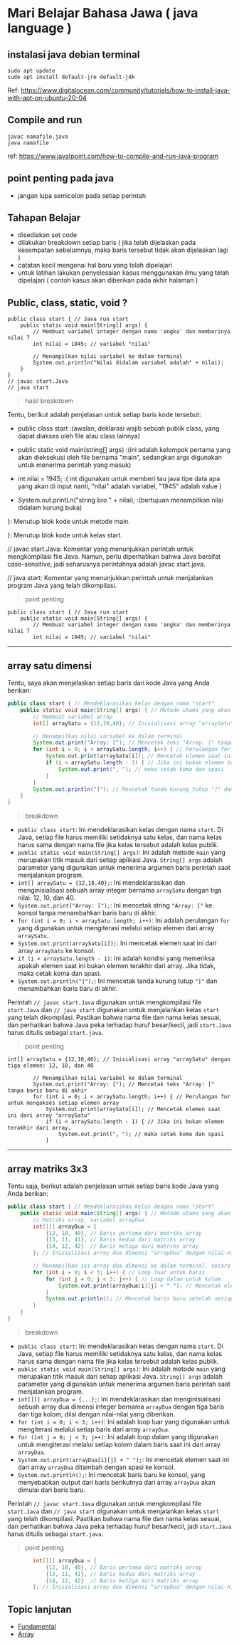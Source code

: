 # Mari Belajar Bahasa Jawa ( java language )


## instalasi java debian terminal

```
sudo apt update
sudo apt install default-jre default-jdk
```

Ref: https://www.digitalocean.com/community/tutorials/how-to-install-java-with-apt-on-ubuntu-20-04

## Compile and run

```
javac namafile.java
java namafile
```

ref: https://www.javatpoint.com/how-to-compile-and-run-java-program

## point penting pada java 
- jangan lupa semicolon pada setiap perintah

## Tahapan Belajar
- disediakan set code 
- dilakukan breakdown setiap baris ( jika telah dijelaskan pada kesempatan sebelumnya, maka baris tersebut tidak akan dijelaskan lagi )
- catatan kecil mengenai hal baru yang telah dipelajari
- untuk latihan lakukan penyelesaian kasus menggunakan ilmu yang telah dipelajari ( contoh kasus akan diberikan pada akhir halaman )

## Public, class, static, void ?

```
public class start { // Java run start
    public static void main(String[] args) {
        // Membuat variabel integer dengan nama 'angka' dan memberinya nilai 7
        int nilai = 1945; // variabel "nilai"

        // Menampilkan nilai variabel ke dalam terminal
        System.out.println("Nilai didalam variabel adalah" + nilai);
    }
}
// javac start.Java
// java start
```

> hasil breakdown 

Tentu, berikut adalah penjelasan untuk setiap baris kode tersebut:

- public class start :(awalan, deklarasi wajib sebuah publik class, yang dapat diakses oleh file atau class lainnya)

- public static void main(string[] args) :(ini adalah kelompok pertama yang akan dieksekusi oleh file bernama "main", sedangkan args digunakan untuk menerima perintah yang masuk)

- int nilai = 1945; :( int digunakan untuk memberi tau java tipe data apa yang akan di input nanti, "nilai" adalah variabel, "1945" adalah value )

- System.out.printLn("string bro " + nilai); :(bertujuan menampilkan nilai didalam kurung buka)

}: Menutup blok kode untuk metode main.

}: Menutup blok kode untuk kelas start.

// javac start.Java: Komentar yang menunjukkan perintah untuk mengkompilasi file Java. Namun, perlu diperhatikan bahwa Java bersifat case-sensitive, jadi seharusnya perintahnya adalah javac start.java.

// java start: Komentar yang menunjukkan perintah untuk menjalankan program Java yang telah dikompilasi.

> point penting

```
public class start { // Java run start
    public static void main(String[] args) {
        // Membuat variabel integer dengan nama 'angka' dan memberinya nilai 7
        int nilai = 1945; // variabel "nilai"
```




---


## array satu dimensi 

Tentu, saya akan menjelaskan setiap baris dari kode Java yang Anda berikan:

```java
public class start { // Mendeklarasikan kelas dengan nama "start"
    public static void main(String[] args) { // Metode utama yang akan dijalankan oleh JVM (Java Virtual Machine)
        // Membuat variabel array
        int[] arraySatu = {12,10,40}; // Inisialisasi array "arraySatu" dengan tiga elemen: 12, 10, dan 40

        // Menampilkan nilai variabel ke dalam terminal
        System.out.print("Array: ["); // Mencetak teks "Array: [" tanpa baris baru di akhir
        for (int i = 0; i < arraySatu.length; i++) { // Perulangan for untuk mengakses setiap elemen array
            System.out.print(arraySatu[i]); // Mencetak elemen saat ini dari array "arraySatu"
            if (i < arraySatu.length - 1) { // Jika ini bukan elemen terakhir dari array,
                System.out.print(", "); // maka cetak koma dan spasi
            }
        }
        System.out.println("]"); // Mencetak tanda kurung tutup "]" dan baris baru
    }
}
```

> breakdown

- `public class start`: Ini mendeklarasikan kelas dengan nama `start`. Di Java, setiap file harus memiliki setidaknya satu kelas, dan nama kelas harus sama dengan nama file jika kelas tersebut adalah kelas publik.
- `public static void main(String[] args)`: Ini adalah metode `main` yang merupakan titik masuk dari setiap aplikasi Java. `String[] args` adalah parameter yang digunakan untuk menerima argumen baris perintah saat menjalankan program.
- `int[] arraySatu = {12,10,40};`: Ini mendeklarasikan dan menginisialisasi sebuah array integer bernama `arraySatu` dengan tiga nilai: 12, 10, dan 40.
- `System.out.print("Array: [");`: Ini mencetak string `"Array: ["` ke konsol tanpa menambahkan baris baru di akhir.
- `for (int i = 0; i < arraySatu.length; i++)`: Ini adalah perulangan `for` yang digunakan untuk mengiterasi melalui setiap elemen dari array `arraySatu`.
- `System.out.print(arraySatu[i]);`: Ini mencetak elemen saat ini dari array `arraySatu` ke konsol.
- `if (i < arraySatu.length - 1)`: Ini adalah kondisi yang memeriksa apakah elemen saat ini bukan elemen terakhir dari array. Jika tidak, maka cetak koma dan spasi.
- `System.out.println("]");`: Ini mencetak tanda kurung tutup `"]"` dan menambahkan baris baru di akhir.

Perintah `// javac start.Java` digunakan untuk mengkompilasi file `start.Java` dan `// java start` digunakan untuk menjalankan kelas `start` yang telah dikompilasi. Pastikan bahwa nama file dan nama kelas sesuai, dan perhatikan bahwa Java peka terhadap huruf besar/kecil, jadi `start.Java` harus ditulis sebagai `start.java`.


> point penting 

```
int[] arraySatu = {12,10,40}; // Inisialisasi array "arraySatu" dengan tiga elemen: 12, 10, dan 40

        // Menampilkan nilai variabel ke dalam terminal
        System.out.print("Array: ["); // Mencetak teks "Array: [" tanpa baris baru di akhir
        for (int i = 0; i < arraySatu.length; i++) { // Perulangan for untuk mengakses setiap elemen array
            System.out.print(arraySatu[i]); // Mencetak elemen saat ini dari array "arraySatu"
            if (i < arraySatu.length - 1) { // Jika ini bukan elemen terakhir dari array,
                System.out.print(", "); // maka cetak koma dan spasi
            }
```

--- 

## array matriks 3x3

Tentu saja, berikut adalah penjelasan untuk setiap baris kode Java yang Anda berikan:

```java
public class start { // Mendeklarasikan kelas dengan nama "start"
    public static void main(String[] args) { // Metode utama yang akan dijalankan oleh JVM (Java Virtual Machine)
        // Matriks array, variabel arrayDua
        int[][] arrayDua = {
            {12, 10, 40}, // Baris pertama dari matriks array
            {13, 11, 41}, // Baris kedua dari matriks array
            {14, 12, 42}  // Baris ketiga dari matriks array
        }; // Inisialisasi array dua dimensi "arrayDua" dengan nilai-nilai yang diberikan

        // Menampilkan isi array dua dimensi ke dalam terminal, secara manual
        for (int i = 0; i < 3; i++) { // Loop luar untuk baris
            for (int j = 0; j < 3; j++) { // Loop dalam untuk kolom
                System.out.print(arrayDua[i][j] + " "); // Mencetak elemen array dua dimensi
            }
            System.out.println(); // Mencetak baris baru setelah setiap baris dari matriks
        }
    }
}
```

> breakdown 
- `public class start`: Ini mendeklarasikan kelas dengan nama `start`. Di Java, setiap file harus memiliki setidaknya satu kelas, dan nama kelas harus sama dengan nama file jika kelas tersebut adalah kelas publik.
- `public static void main(String[] args)`: Ini adalah metode `main` yang merupakan titik masuk dari setiap aplikasi Java. `String[] args` adalah parameter yang digunakan untuk menerima argumen baris perintah saat menjalankan program.
- `int[][] arrayDua = {...};`: Ini mendeklarasikan dan menginisialisasi sebuah array dua dimensi integer bernama `arrayDua` dengan tiga baris dan tiga kolom, diisi dengan nilai-nilai yang diberikan.
- `for (int i = 0; i < 3; i++)`: Ini adalah loop luar yang digunakan untuk mengiterasi melalui setiap baris dari array `arrayDua`.
- `for (int j = 0; j < 3; j++)`: Ini adalah loop dalam yang digunakan untuk mengiterasi melalui setiap kolom dalam baris saat ini dari array `arrayDua`.
- `System.out.print(arrayDua[i][j] + " ");`: Ini mencetak elemen saat ini dari array `arrayDua` ditambah dengan spasi ke konsol.
- `System.out.println();`: Ini mencetak baris baru ke konsol, yang menyebabkan output dari baris berikutnya dari array `arrayDua` akan dimulai dari baris baru.

Perintah `// javac start.Java` digunakan untuk mengkompilasi file `start.Java` dan `// java start` digunakan untuk menjalankan kelas `start` yang telah dikompilasi. Pastikan bahwa nama file dan nama kelas sesuai, dan perhatikan bahwa Java peka terhadap huruf besar/kecil, jadi `start.Java` harus ditulis sebagai `start.java`.

> point penting 

```java
        int[][] arrayDua = {
            {12, 10, 40}, // Baris pertama dari matriks array
            {13, 11, 41}, // Baris kedua dari matriks array
            {14, 12, 42}  // Baris ketiga dari matriks array
        }; // Inisialisasi array dua dimensi "arrayDua" dengan nilai-nilai yang diberikan
```

## Topic lanjutan 

- [Fundamental](./fundamental-java.md)
- [Array](./array-java.md)

